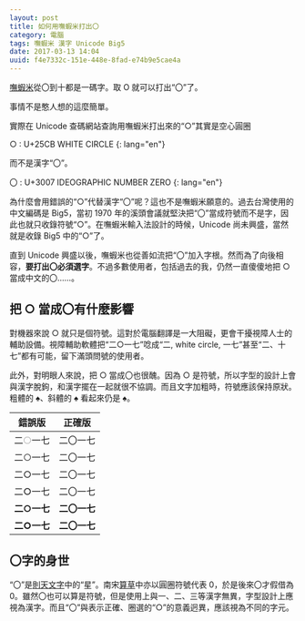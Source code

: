 ```yaml
---
layout: post
title: 如何用嘸蝦米打出〇
category: 電腦
tags: 嘸蝦米 漢字 Unicode Big5
date: 2017-03-13 14:04
uuid: f4e7332c-151e-448e-8fad-e74b9e5cae4a
---
```

[嘸蝦米][boshiamy]從〇到十都是一碼字。取 O 就可以打出<q>〇</q>了。

事情不是憨人想的這麼簡單。

實際在 Unicode 查碼網站查詢用嘸蝦米打出來的<q>○</q>其實是空心圓圈

○
: U+25CB WHITE CIRCLE
{: lang="en"}

而不是漢字<q>〇</q>。

〇
: U+3007 IDEOGRAPHIC NUMBER ZERO
{: lang="en"}

為什麼會用錯誤的<q>○</q>代替漢字<q>〇</q>呢？這也不是嘸蝦米願意的。過去台灣使用的中文編碼是 Big5，當初 1970 年的溪頭會議就堅決把<q>〇</q>當成符號而不是字，因此也就只收錄符號<q>○</q>。在嘸蝦米輸入法設計的時候，Unicode 尚未興盛，當然就是收錄 Big5 中的<q>○</q>了。

直到 Unicode 興盛以後，嘸蝦米也從善如流把<q>〇</q>加入字根。然而為了向後相容，**要打出〇必須選字**。不過多數使用者，包括過去的我，仍然一直傻傻地把 ○ 當成中文的〇……。

[boshiamy]: https://boshiamy.com/

把 ○ 當成〇有什麼影響
---------------------
對機器來說 ○ 就只是個符號。這對於電腦翻譯是一大阻礙，更會干擾視障人士的輔助設備。視障輔助軟體把<q>二○一七</q>唸成<q>二, <span lang="en">white circle</span>, 一七</q>甚至<q>二、十七</q>都有可能，留下滿頭問號的使用者。

此外，對明眼人來說，把 ○ 當成〇也很醜。因為 ○ 是符號，所以字型的設計上會與漢字脫鉤，和漢字擺在一起就很不協調。而且文字加粗時，符號應該保持原狀。粗體的 <b>♠</b>、斜體的 <i>♠</i> 看起來仍是 ♠。

<table>
	<thead>
		<tr><th>錯誤版</th><th>正確版</th></tr>
	</thead>
	<tbody>
		<tr style="font-weight: 100"><td>二○一七</td><td>二〇一七</td></tr>
		<tr style="font-weight: 300"><td>二○一七</td><td>二〇一七</td></tr>
		<tr style="font-weight: 400"><td>二○一七</td><td>二〇一七</td></tr>
		<tr style="font-weight: 500"><td>二○一七</td><td>二〇一七</td></tr>
		<tr style="font-weight: 700"><td>二○一七</td><td>二〇一七</td></tr>
		<tr style="font-weight: 900"><td>二○一七</td><td>二〇一七</td></tr>
	</tbody>
</table>

〇字的身世
----------
<q>〇</q>是[則天文字][empress]中的<q>星</q>。南宋[算草][rods]中亦以圓圈符號代表 0，於是後來〇才假借為 0。雖然〇也可以算是符號，但是使用上與一、二、三等漢字無異，字型設計上應視為漢字。而且<q>〇</q>與表示正確、圈選的<q>○</q>的意義迥異，應該視為不同的字元。

[empress]: https://zh.wikipedia.org/wiki/%E5%88%99%E5%A4%A9%E6%96%87%E5%AD%97
[rods]: https://zh.wikipedia.org/wiki/%E7%AE%97%E7%AD%B9#.E7.AE.97.E7.AD.B9.E8.AE.A1.E6.95.B0
